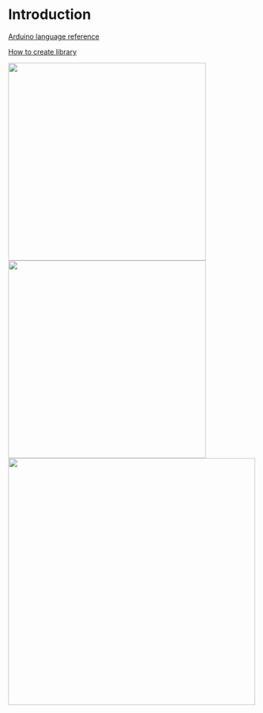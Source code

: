 # Introduction

[Arduino language reference](https://www.arduino.cc/reference/en/)

[How to create library](https://docs.arduino.cc/learn/contributions/arduino-creating-library-guide) 

<img src="https://user-images.githubusercontent.com/5618092/208609932-51a80085-1f31-4d6c-bc4d-503f86b3b13f.png" width="400"  />

<img src="https://user-images.githubusercontent.com/5618092/211660263-f7df39d3-4f36-4141-8a14-d588751f051c.png" width="400"/>

<img src="https://user-images.githubusercontent.com/5618092/211662850-6202c0a0-5e74-4926-be0b-21d867658d36.png" width="500"/>
